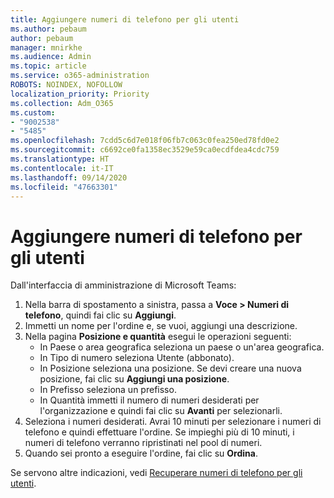 ```yaml
---
title: Aggiungere numeri di telefono per gli utenti
ms.author: pebaum
author: pebaum
manager: mnirkhe
ms.audience: Admin
ms.topic: article
ms.service: o365-administration
ROBOTS: NOINDEX, NOFOLLOW
localization_priority: Priority
ms.collection: Adm_O365
ms.custom:
- "9002538"
- "5485"
ms.openlocfilehash: 7cdd5c6d7e018f06fb7c063c0fea250ed78fd0e2
ms.sourcegitcommit: c6692ce0fa1358ec3529e59ca0ecdfdea4cdc759
ms.translationtype: HT
ms.contentlocale: it-IT
ms.lasthandoff: 09/14/2020
ms.locfileid: "47663301"
---
```

# <a name="adding-phone-numbers-to-users"></a>Aggiungere numeri di telefono per gli utenti

Dall'interfaccia di amministrazione di Microsoft Teams:

1. Nella barra di spostamento a sinistra, passa a **Voce > Numeri di telefono**, quindi fai clic su **Aggiungi**.
2. Immetti un nome per l'ordine e, se vuoi, aggiungi una descrizione.
3. Nella pagina **Posizione e quantità** esegui le operazioni seguenti:
    - In Paese o area geografica seleziona un paese o un'area geografica.
    - In Tipo di numero seleziona Utente (abbonato).
    - In Posizione seleziona una posizione. Se devi creare una nuova posizione, fai clic su **Aggiungi una posizione**.
    - In Prefisso seleziona un prefisso.
    - In Quantità immetti il numero di numeri desiderati per l'organizzazione e quindi fai clic su **Avanti** per selezionarli.
4. Seleziona i numeri desiderati. Avrai 10 minuti per selezionare i numeri di telefono e quindi effettuare l'ordine. Se impieghi più di 10 minuti, i numeri di telefono verranno ripristinati nel pool di numeri.
5. Quando sei pronto a eseguire l'ordine, fai clic su **Ordina**.

Se servono altre indicazioni, vedi [Recuperare numeri di telefono per gli utenti](https://docs.microsoft.com/microsoftteams/getting-phone-numbers-for-your-users).
